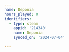 ```yaml
---
name: Deponia
hours_played: 0
identifiers:
  - type: steam
    appid: '214340'
    name: Deponia
    synced_on: '2024-07-04'

---
```

